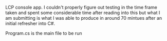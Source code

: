 LCP console app. I couldn't properly figure out testing in the time frame taken and spent some considerable time after reading into this but what I am submitting is what I was able to produce in around 70 mintues after an initial refresher into C#.

Program.cs is the main file to be run
